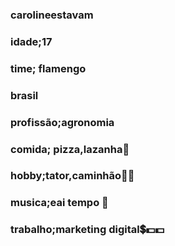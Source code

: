 ### carolineestavam
### idade;17 
### time; flamengo
### brasil
### profissão;agronomia
### comida; pizza,lazanha🍕
### hobby;tator,caminhão🚜🚛
### musica;eai tempo 🎼
### trabalho;marketing digital💲💵💵

